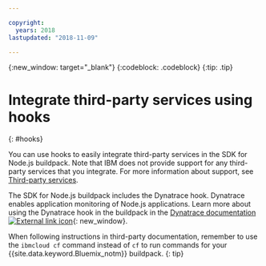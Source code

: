 ```yaml
---

copyright:
  years: 2018
lastupdated: "2018-11-09"

---
```


{:new_window: target="_blank"}
{:codeblock: .codeblock}
{:tip: .tip}

# Integrate third-party services using hooks
{: #hooks}

You can use hooks to easily integrate third-party services in the SDK for Node.js buildpack. Note that IBM does not provide support for any third-party services that you integrate. For more information about support, see [Third-party services](/docs/runtimes-common/buildpackSupport.html#third-party).

The SDK for Node.js buildpack includes the Dynatrace hook. Dynatrace enables application monitoring of Node.js applications. Learn more about using the Dynatrace hook in the buildpack in the [Dynatrace documentation ![External link icon](../../icons/launch-glyph.svg "External link icon")]( https://www.dynatrace.com/support/help/cloud-platforms/cloud-foundry/application-only/deploy-oneagent-on-cloud-foundry-for-application-only-monitoring/){: new_window}.


When following instructions in third-party documentation, remember to use the `ibmcloud cf` command instead of `cf` to run commands for your {{site.data.keyword.Bluemix_notm}} buildpack.
{: tip}
